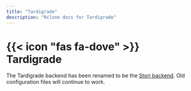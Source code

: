 ```yaml
---
title: "Tardigrade"
description: "Rclone docs for Tardigrade"
---
```


# {{< icon "fas fa-dove" >}} Tardigrade

The Tardigrade backend has been renamed to be the [Storj backend](/storj/).
Old configuration files will continue to work.

